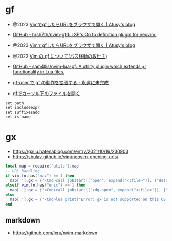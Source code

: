 # gf

- @2023 [VimでgfしたらURLをブラウザで開く | Atusy's blog](https://blog.atusy.net/2023/12/09/gf-open-url/)

- [GitHub - hrsh7th/nvim-gtd: LSP's Go to definition plugin for neovim.](https://github.com/hrsh7th/nvim-gtd)
- @2023 [VimでgfしたらURLをブラウザで開く | Atusy's blog](https://blog.atusy.net/2023/12/09/gf-open-url/)
- @2022 [Vim の gf について(パス移動の救世主)](https://zenn.dev/hasu_83/articles/explain-vim-gf)
- [GitHub - sam4llis/nvim-lua-gf: A utility plugin which extends `gf` functionality in Lua files.](https://github.com/sam4llis/nvim-lua-gf)
- [gf-user で gf の動作を拡張する - 永遠に未完成](https://thinca.hatenablog.com/entry/20140324/1395590910)
- [gfでカーソル下のファイルを開く](https://yanor.net/wiki/?Vim/%E3%83%95%E3%82%A1%E3%82%A4%E3%83%AB%E3%82%AA%E3%83%BC%E3%83%97%E3%83%B3/gf%E3%81%A7%E3%82%AB%E3%83%BC%E3%82%BD%E3%83%AB%E4%B8%8B%E3%81%AE%E3%83%95%E3%82%A1%E3%82%A4%E3%83%AB%E3%82%92%E9%96%8B%E3%81%8F)

```vim
set path
set includeexpr
set suffixesadd
set isfname
```

# gx

- https://gxliu.hatenablog.com/entry/2021/10/16/230903
- https://sbulav.github.io/vim/neovim-opening-urls/

```lua
local map = require('utils').map
-- URL handling
if vim.fn.has("mac") == 1 then
  map[''].gx = {'<Cmd>call jobstart(["open", expand("<cfile>")], {"detach": v:true})<CR>'}
elseif vim.fn.has("unix") == 1 then
  map[''].gx = {'<Cmd>call jobstart(["xdg-open", expand("<cfile>")], {"detach": v:true})<CR>'}
else
  map[''].gx = {'<Cmd>lua print("Error: gx is not supported on this OS!")<CR>'}
end
```

## markdown

- https://github.com/ixru/nvim-markdown
